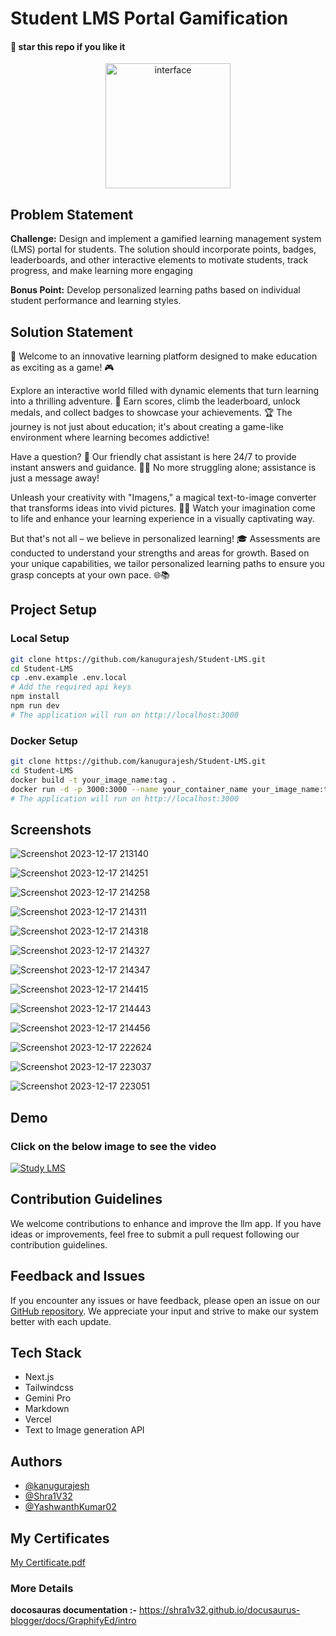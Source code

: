 
# Student LMS Portal Gamification
#### 🌟 star this repo if you like it

<div align=center>
  <img src="https://github.com/kanugurajesh/Student-LMS/assets/120458029/c67c80d0-c9aa-4e49-8a8f-5956bb6e92ec" alt="interface" width=200 height=200 />
</div>

## Problem Statement

<b>Challenge:</b> Design and implement a gamified learning management system (LMS) portal for students. The solution should incorporate points, badges, leaderboards, and other interactive elements to motivate students, track progress, and make learning more engaging

<b>Bonus Point:</b> Develop personalized learning paths based on individual student performance and learning styles.

## Solution Statement

🚀 Welcome to an innovative learning platform designed to make education as exciting as a game! 🎮

Explore an interactive world filled with dynamic elements that turn learning into a thrilling adventure. 🌟 Earn scores, climb the leaderboard, unlock medals, and collect badges to showcase your achievements. 🏆 The journey is not just about education; it's about creating a game-like environment where learning becomes addictive!

Have a question? 🤔 Our friendly chat assistant is here 24/7 to provide instant answers and guidance. 🤖💬 No more struggling alone; assistance is just a message away!

Unleash your creativity with "Imagens," a magical text-to-image converter that transforms ideas into vivid pictures. 🎨✨ Watch your imagination come to life and enhance your learning experience in a visually captivating way.

But that's not all – we believe in personalized learning! 🎓 Assessments are conducted to understand your strengths and areas for growth. Based on your unique capabilities, we tailor personalized learning paths to ensure you grasp concepts at your own pace. 🌐📚

## Project Setup

### Local Setup

```bash
git clone https://github.com/kanugurajesh/Student-LMS.git
cd Student-LMS
cp .env.example .env.local
# Add the required api keys
npm install
npm run dev
# The application will run on http://localhost:3000
```

### Docker Setup

```bash
git clone https://github.com/kanugurajesh/Student-LMS.git
cd Student-LMS
docker build -t your_image_name:tag .
docker run -d -p 3000:3000 --name your_container_name your_image_name:tag
# The application will run on http://localhost:3000
```

## Screenshots

![Screenshot 2023-12-17 213140](https://github.com/kanugurajesh/Student-LMS/assets/120458029/a29ab926-79ae-49dc-a681-7c64f931259b)

![Screenshot 2023-12-17 214251](https://github.com/kanugurajesh/Student-LMS/assets/120458029/5a113f12-3f23-464f-9b8c-f06f6c831239)

![Screenshot 2023-12-17 214258](https://github.com/kanugurajesh/Student-LMS/assets/120458029/7c11cc8b-d69c-461a-aba3-c3f3de50048a)

![Screenshot 2023-12-17 214311](https://github.com/kanugurajesh/Student-LMS/assets/120458029/043ad4fb-1c91-45c9-803e-b880889e209b)

![Screenshot 2023-12-17 214318](https://github.com/kanugurajesh/Student-LMS/assets/120458029/5891cacc-93ab-4726-87ce-571a654a7dc7)

![Screenshot 2023-12-17 214327](https://github.com/kanugurajesh/Student-LMS/assets/120458029/5d7cc20a-5490-464f-9168-0af255dbe4b1)

![Screenshot 2023-12-17 214347](https://github.com/kanugurajesh/Student-LMS/assets/120458029/c5281f52-b7bc-4465-a3dd-e56882e29880)

![Screenshot 2023-12-17 214415](https://github.com/kanugurajesh/Student-LMS/assets/120458029/e30f17c3-12b5-4998-8b80-feec537baf1c)

![Screenshot 2023-12-17 214443](https://github.com/kanugurajesh/Student-LMS/assets/120458029/57f8bc2b-272e-444b-9095-c4bfc47b7eee)

![Screenshot 2023-12-17 214456](https://github.com/kanugurajesh/Student-LMS/assets/120458029/6fd51459-ed5a-458d-88de-d9c932209711)

![Screenshot 2023-12-17 222624](https://github.com/kanugurajesh/Student-LMS/assets/120458029/2f62fc69-d0ee-4c14-b584-b69173636c5a)

![Screenshot 2023-12-17 223037](https://github.com/kanugurajesh/Student-LMS/assets/120458029/d7df65f2-ecb0-4396-a232-24d7d988109c)

![Screenshot 2023-12-17 223051](https://github.com/kanugurajesh/Student-LMS/assets/120458029/2c9e168d-2375-471b-af0a-f898a00080f9)

## Demo
### Click on the below image to see the video
[![Study LMS](https://github.com/kanugurajesh/Student-LMS/assets/120458029/8af3e8f9-dd34-4b17-88ca-1366d70af672)](https://youtu.be/c_jkQChl06k?feature=shared)

## Contribution Guidelines

We welcome contributions to enhance and improve the llm app. If you have ideas or improvements, feel free to submit a pull request following our contribution guidelines.

## Feedback and Issues

If you encounter any issues or have feedback, please open an issue on our [GitHub repository](https://github.com/kanugurajesh/Student-LMS/issues). We appreciate your input and strive to make our system better with each update.

## Tech Stack

- Next.js
- Tailwindcss
- Gemini Pro
- Markdown
- Vercel
- Text to Image generation API

## Authors

- [@kanugurajesh](https://github.com/kanugurajesh)
- [@Shra1V32](https://github.com/Shra1V32)
- [@YashwanthKumar02](https://github.com/YashwanthKumar02)

## My Certificates

[My Certificate.pdf](https://github.com/kanugurajesh/Student-LMS/files/13929166/Kanugu.Rajesh.2.pdf)

### More Details
<b>docosauras documentation :-</b> https://shra1v32.github.io/docusaurus-blogger/docs/GraphifyEd/intro
